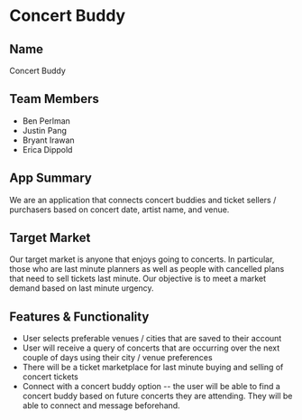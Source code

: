 # Concert Buddy

## Name
Concert Buddy

## Team Members
* Ben Perlman
* Justin Pang
* Bryant Irawan
* Erica Dippold

## App Summary
We are an application that connects concert buddies and ticket sellers / purchasers based on concert date, artist name, and venue.

## Target Market
Our target market is anyone that enjoys going to concerts. In particular, those who are last minute planners as well as people with cancelled plans that need to sell tickets last minute. Our objective is to meet a market demand based on last minute urgency.

## Features & Functionality
* User selects preferable venues / cities that are saved to their account
* User will receive a query of concerts that are occurring over the next couple of days using their city / venue preferences
* There will be a ticket marketplace for last minute buying and selling of concert tickets
* Connect with a concert buddy option -- the user will be able to find a concert buddy based on future concerts they are attending. They will be able to connect and message beforehand.

